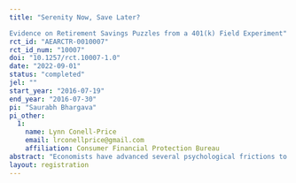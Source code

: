 ```yaml
---
title: "Serenity Now, Save Later?
Evidence on Retirement Savings Puzzles from a 401(k) Field Experiment"
rct_id: "AEARCTR-0010007"
rct_id_num: "10007"
doi: "10.1257/rct.10007-1.0"
date: "2022-09-01"
status: "completed"
jel: ""
start_year: "2016-07-19"
end_year: "2016-07-30"
pi: "Saurabh Bhargava"
pi_other:
  1:
    name: Lynn Conell-Price
    email: lrconellprice@gmail.com
    affiliation: Consumer Financial Protection Bureau
abstract: "Economists have advanced several psychological frictions to explain why many 401(k)-eligible employees undersave for retirement despite generous matching incentives. We provide evidence on four of these frictions through a high-compliance field experiment randomizing undersaving employees to information- and incentive-based treatments linked to a survey assessing each friction’s baseline incidence. We report four findings: (1) We corroborate evidence of pervasive deficits in retirement literacy and their correlation with saving but precisely reject any meaningful increase in saving from personalized recommendations that demonstrably improve literacy. (2) In (unplanned) analyses of plan confusion, we estimate that 20 to 37 percent of non-participants mistakenly believed themselves to be enrolled—these employees enrolled at high rates when prompted to review their plan status. (3) We find no evidence that enrollment complexity impedes saving—few employees perceived enrollment as prohibitively time-consuming and simplifying enrollment further did not increase saving. (4) We directly implicate present focus as a cause of undersaving by showing a significant share of employees increased saving in response to a small but immediate $10 gift card but not to clarification of the dramatically larger, but delayed, plan match. A survey of policy/industry stakeholders suggests these findings challenge perceived plan engagement best-practices. Finally, calibrations indicate a beta-delta model of present bias cannot account for the observed behavior and beliefs of employees. We propose an alternative model of anxiety-based present focus and deferred optimism that does explain our findings—and possibly other retirement savings puzzles—and offers a psychological rationale for the use of microincentives to increase engagement and for more structural reforms seeking to link traditional saving accounts to more liquid accounts designed to relieve near-term anxiety."
layout: registration
---
```



